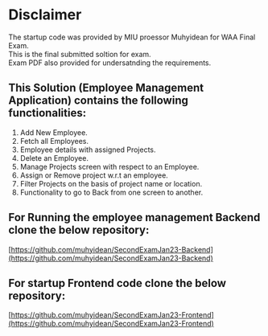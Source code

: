 # Disclaimer

The startup code was provided by MIU proessor Muhyidean for WAA Final Exam. \
This is the final submitted soltion for exam. \
Exam PDF also provided for undersatnding the requirements.

## This Solution (Employee Management Application) contains the following functionalities:
1. Add New Employee.
2. Fetch all Employees. 
3. Employee details with assigned Projects. 
4. Delete an Employee. 
5. Manage Projects screen with respect to an Employee.
6. Assign or Remove project w.r.t an employee.
7.  Filter Projects on the basis of project name or location.
8.  Functionality to go to Back from one screen to another.

## For Running the employee management Backend clone the below repository:
[https://github.com/muhyidean/SecondExamJan23-Backend](https://github.com/muhyidean/SecondExamJan23-Backend)

## For startup Frontend code clone the below repository:
[https://github.com/muhyidean/SecondExamJan23-Frontend](https://github.com/muhyidean/SecondExamJan23-Frontend)

